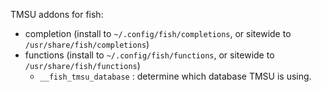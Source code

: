 TMSU addons for fish:

* completion (install to `~/.config/fish/completions`, or sitewide to
  `/usr/share/fish/completions`)
* functions (install to `~/.config/fish/functions`, or sitewide to 
  `/usr/share/fish/functions`)
  * `__fish_tmsu_database` : determine which database TMSU is using.

